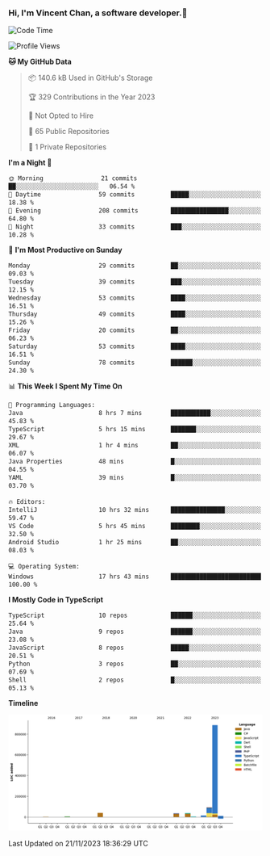 ### Hi, I'm Vincent Chan, a software developer.👋

<!--
**hkvincent/hkvincent** is a ✨ _special_ ✨ repository because its `README.md` (this file) appears on your GitHub profile.

Here are some ideas to get you started:

- 🔭 I’m currently working on ...
- 🌱 I’m currently learning ...
- 👯 I’m looking to collaborate on ...
- 🤔 I’m looking for help with ...
- 💬 Ask me about ...
- 📫 How to reach me: ...
- 😄 Pronouns: ...
- ⚡ Fun fact: ...
-->
<!--START_SECTION:waka-->
![Code Time](http://img.shields.io/badge/Code%20Time-604%20hrs%202%20mins-blue)

![Profile Views](http://img.shields.io/badge/Profile%20Views-0-blue)

**🐱 My GitHub Data** 

> 📦 140.6 kB Used in GitHub's Storage 
 > 
> 🏆 329 Contributions in the Year 2023
 > 
> 🚫 Not Opted to Hire
 > 
> 📜 65 Public Repositories 
 > 
> 🔑 1 Private Repositories 
 > 
**I'm a Night 🦉** 

```text
🌞 Morning                21 commits          ██░░░░░░░░░░░░░░░░░░░░░░░   06.54 % 
🌆 Daytime                59 commits          █████░░░░░░░░░░░░░░░░░░░░   18.38 % 
🌃 Evening                208 commits         ████████████████░░░░░░░░░   64.80 % 
🌙 Night                  33 commits          ███░░░░░░░░░░░░░░░░░░░░░░   10.28 % 
```
📅 **I'm Most Productive on Sunday** 

```text
Monday                   29 commits          ██░░░░░░░░░░░░░░░░░░░░░░░   09.03 % 
Tuesday                  39 commits          ███░░░░░░░░░░░░░░░░░░░░░░   12.15 % 
Wednesday                53 commits          ████░░░░░░░░░░░░░░░░░░░░░   16.51 % 
Thursday                 49 commits          ████░░░░░░░░░░░░░░░░░░░░░   15.26 % 
Friday                   20 commits          ██░░░░░░░░░░░░░░░░░░░░░░░   06.23 % 
Saturday                 53 commits          ████░░░░░░░░░░░░░░░░░░░░░   16.51 % 
Sunday                   78 commits          ██████░░░░░░░░░░░░░░░░░░░   24.30 % 
```


📊 **This Week I Spent My Time On** 

```text
💬 Programming Languages: 
Java                     8 hrs 7 mins        ███████████░░░░░░░░░░░░░░   45.83 % 
TypeScript               5 hrs 15 mins       ███████░░░░░░░░░░░░░░░░░░   29.67 % 
XML                      1 hr 4 mins         ██░░░░░░░░░░░░░░░░░░░░░░░   06.07 % 
Java Properties          48 mins             █░░░░░░░░░░░░░░░░░░░░░░░░   04.55 % 
YAML                     39 mins             █░░░░░░░░░░░░░░░░░░░░░░░░   03.70 % 

🔥 Editors: 
IntelliJ                 10 hrs 32 mins      ███████████████░░░░░░░░░░   59.47 % 
VS Code                  5 hrs 45 mins       ████████░░░░░░░░░░░░░░░░░   32.50 % 
Android Studio           1 hr 25 mins        ██░░░░░░░░░░░░░░░░░░░░░░░   08.03 % 

💻 Operating System: 
Windows                  17 hrs 43 mins      █████████████████████████   100.00 % 
```

**I Mostly Code in TypeScript** 

```text
TypeScript               10 repos            ██████░░░░░░░░░░░░░░░░░░░   25.64 % 
Java                     9 repos             ██████░░░░░░░░░░░░░░░░░░░   23.08 % 
JavaScript               8 repos             █████░░░░░░░░░░░░░░░░░░░░   20.51 % 
Python                   3 repos             ██░░░░░░░░░░░░░░░░░░░░░░░   07.69 % 
Shell                    2 repos             █░░░░░░░░░░░░░░░░░░░░░░░░   05.13 % 
```



**Timeline**

![Lines of Code chart](https://raw.githubusercontent.com/hkvincent/hkvincent/main/assets/bar_graph.png)


 Last Updated on 21/11/2023 18:36:29 UTC
<!--END_SECTION:waka-->

